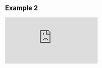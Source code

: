 ## Example 2

<iframe max-width: 100% max-height: 100% src="https://frankdoc.frankframework.org/#/" title="Knowhow" frameborder="0" allowfullscreen></iframe>

